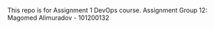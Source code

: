 This repo is for Assignment 1 DevOps course.
Assignment Group 12:
Magomed Alimuradov - 101200132
<empty>
<empty>
<empty>
